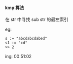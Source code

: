 #### kmp 算法
在 str 中寻找 sub str 的最左索引

eg: 

    s := "abcdabcdabed"
    s1 := "cd"
    >> 2

ing: 00:51:02